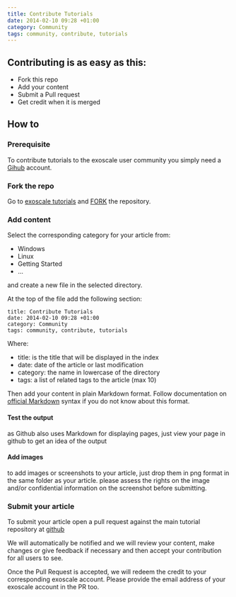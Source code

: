 ```yaml
---
title: Contribute Tutorials
date: 2014-02-10 09:28 +01:00
category: Community
tags: community, contribute, tutorials
---
```


## Contributing is as easy as this:

* Fork this repo
* Add your content
* Submit a Pull request
* Get credit when it is merged

## How to

### Prerequisite

To contribute tutorials to the exoscale user community you simply need a
[Gihub](http://www.github.com) account.

### Fork the repo

Go to [exoscale tutorials](https://github.com/exoscale/tutorials/) and 
[FORK](https://github.com/exoscale/tutorials/fork) the repository.

### Add content

Select the corresponding category for your article from:

* Windows
* Linux
* Getting Started
* ...

and create a new file in the selected directory.

At the top of the file add the following section: 

    
    title: Contribute Tutorials
    date: 2014-02-10 09:28 +01:00
    category: Community
    tags: community, contribute, tutorials
    

Where:

* title: is the title that will be displayed in the index
* date: date of the article or last modification
* category: the name in lowercase of the directory
* tags: a list of related tags to the article (max 10)

Then add your content in plain Markdown format. Follow documentation
on [official Markdown](http://daringfireball.net/projects/markdown/syntax) syntax
if you do not know about this format.

#### Test the output

as Github also uses Markdown for displaying pages, just view your page in github 
to get an idea of the output

#### Add images

to add images or screenshots to your article, just drop them in png format in the same folder as your article.
please assess the rights on the image and/or confidential information on the screenshot before submitting.

### Submit your article

To submit your article open a pull request against the main tutorial 
repository at [github](https://github.com/exoscale/tutorials/compare/)

We will automatically be notified and we will review your content, make changes or give 
feedback if necessary and then accept your contribution for all users to see.

Once the Pull Request is accepted, we will redeem the credit to your corresponding 
exoscale account. Please provide the email address of your exoscale account in the PR too.
